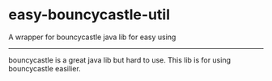 # easy-bouncycastle-util
A wrapper for bouncycastle java lib for easy using

-------------------------------------------------------
bouncycastle is a great java lib but hard to use. This lib is for using bouncycastle easilier.
